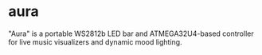 # aura
"Aura" is a portable WS2812b LED bar and ATMEGA32U4-based controller for live music visualizers and dynamic mood lighting.
